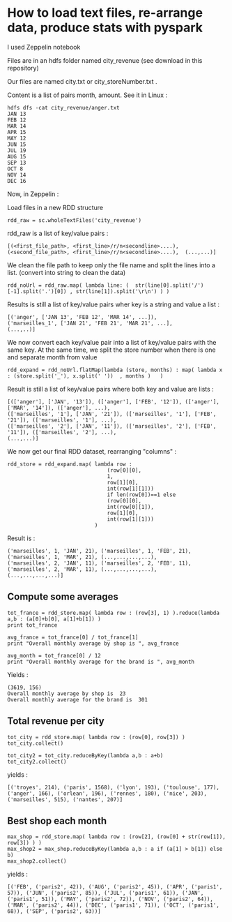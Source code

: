 # How to load text files, re-arrange data, produce stats with pyspark

I used Zeppelin notebook

Files are in an hdfs folder named city_revenue (see download in this repository)

Our files are named city.txt or city_storeNumber.txt .

Content is a list of pairs month, amount. See it in Linux : 

```
hdfs dfs -cat city_revenue/anger.txt
JAN 13
FEB 12
MAR 14
APR 15
MAY 12
JUN 15
JUL 19
AUG 15
SEP 13
OCT 8
NOV 14
DEC 16
```

Now, in Zeppelin : 

Load files in a new RDD structure

`rdd_raw = sc.wholeTextFiles('city_revenue')`

rdd_raw is a list of key/value pairs :

`[(<first_file_path>, <first_line>/r/n<secondline>....),
(<second_file_path>, <first_line>/r/n<secondline>....), 
(...,...)]`

We clean the file path to keep only the file name and split the lines into a list. (convert into string to clean the data)

`rdd_noUrl = rdd_raw.map( lambda line: (  str(line[0].split('/')[-1].split('.')[0]) , str(line[1]).split('\r\n') ) )`

Results is still a list of key/value pairs wher key is a string and value a list :

```
[('anger', ['JAN 13', 'FEB 12', 'MAR 14', ...]),
('marseilles_1', ['JAN 21', 'FEB 21', 'MAR 21', ...],
(...,..)]
```

We now convert each key/value pair into a list of key/value pairs with the same key. At the same time, we split the store number when there is one and separate month from value

`rdd_expand = rdd_noUrl.flatMap(lambda (store, months) : map( lambda x : (store.split('_'), x.split(' '))  , months )   )`

Result is still a list of key/value pairs where both key and value are lists :
```
[(['anger'], ['JAN', '13']), (['anger'], ['FEB', '12']), (['anger'], ['MAR', '14']), (['anger'], ...),
(['marseilles', '1'], ['JAN', '21']), (['marseilles', '1'], ['FEB', '21']), (['marseilles', '1'], ...),
(['marseilles', '2'], ['JAN', '11']), (['marseilles', '2'], ['FEB', '11']), (['marseilles', '2'], ...),
(...,...)]
```

We now get our final RDD dataset, rearranging "columns" :

```
rdd_store = rdd_expand.map( lambda row :
                                (row[0][0],
                                1,
                                row[1][0],
                                int(row[1][1]))
                                if len(row[0])==1 else
                                (row[0][0],
                                int(row[0][1]),
                                row[1][0],
                                int(row[1][1]))
                            )
```                            

Result is :

```[('anger', 1, 'JAN', 13), ('anger', 1, 'FEB', 12), ('anger', 1, 'MAR', 14), ('anger', 1, 'APR', 15), (...,...,...,...),
('marseilles', 1, 'JAN', 21), ('marseilles', 1, 'FEB', 21), ('marseilles', 1, 'MAR', 21), (...,...,...,...),
('marseilles', 2, 'JAN', 11), ('marseilles', 2, 'FEB', 11), ('marseilles', 2, 'MAR', 11), (...,...,...,...),
(...,...,...,...)]
```

## Compute some averages

```
tot_france = rdd_store.map( lambda row : (row[3], 1) ).reduce(lambda a,b : (a[0]+b[0], a[1]+b[1]) )
print tot_france

avg_france = tot_france[0] / tot_france[1]
print "Overall monthly average by shop is ", avg_france

avg_month = tot_france[0] / 12
print "Overall monthly average for the brand is ", avg_month
```

Yields :

```
(3619, 156)
Overall monthly average by shop is  23
Overall monthly average for the brand is  301
```

## Total revenue per city

```
tot_city = rdd_store.map( lambda row : (row[0], row[3]) )
tot_city.collect()

tot_city2 = tot_city.reduceByKey(lambda a,b : a+b)
tot_city2.collect()
```

yields :

```
[('troyes', 214), ('paris', 1568), ('lyon', 193), ('toulouse', 177), ('anger', 166), ('orlean', 196), ('rennes', 180), ('nice', 203), ('marseilles', 515), ('nantes', 207)]
```

## Best shop each month

```
max_shop = rdd_store.map( lambda row : (row[2], (row[0] + str(row[1]), row[3]) ) )
max_shop2 = max_shop.reduceByKey(lambda a,b : a if (a[1] > b[1]) else b)
max_shop2.collect()
```

yields :

```
[('FEB', ('paris2', 42)), ('AUG', ('paris2', 45)), ('APR', ('paris1', 57)), ('JUN', ('paris2', 85)), ('JUL', ('paris1', 61)), ('JAN', ('paris1', 51)), ('MAY', ('paris2', 72)), ('NOV', ('paris2', 64)), ('MAR', ('paris2', 44)), ('DEC', ('paris1', 71)), ('OCT', ('paris1', 68)), ('SEP', ('paris2', 63))]
```
